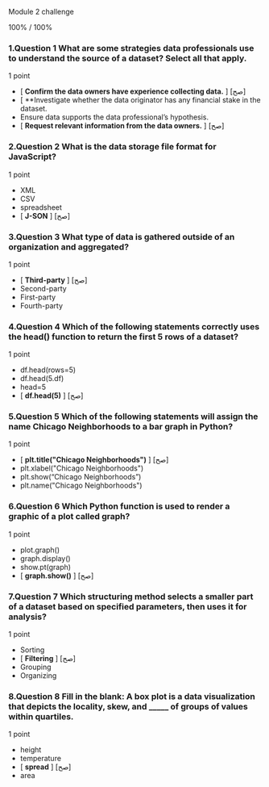 Module 2 challenge



100% / 100%




### 1.Question 1 What are some strategies data professionals use to understand the source of a dataset? Select all that apply.

1 point

* [ **Confirm the data owners have experience collecting data.** ] [صح]
* [ **Investigate whether the data originator has any financial stake in the dataset.
* Ensure data supports the data professional’s hypothesis.
* [ **Request relevant information from the data owners.** ] [صح]



### 2.Question 2 What is the data storage file format for JavaScript? 

1 point

* XML
* CSV
* spreadsheet
* [ **J-SON** ] [صح]



### 3.Question 3 What type of data is gathered outside of an organization and aggregated?

1 point

* [ **Third-party** ] [صح]
* Second-party
* First-party 
* Fourth-party



### 4.Question 4 Which of the following statements correctly uses the head() function to return the first 5 rows of a dataset?

1 point

* df.head(rows=5)
* df.head(5.df)
* head=5
* [ **df.head(5)** ] [صح]



### 5.Question 5 Which of the following statements will assign the name Chicago Neighborhoods to a bar graph in Python? 

1 point

* [ **plt.title("Chicago Neighborhoods")** ] [صح]
* plt.xlabel("Chicago Neighborhoods")
* plt.show(“Chicago Neighborhoods”)
* plt.name("Chicago Neighborhoods")



### 6.Question 6 Which Python function is used to render a graphic of a plot called graph?

1 point

* plot.graph()
* graph.display()
* show.pt(graph)
* [ **graph.show()** ] [صح]



### 7.Question 7 Which structuring method selects a smaller part of a dataset based on specified parameters, then uses it for analysis?

1 point

* Sorting
* [ **Filtering** ] [صح]
* Grouping
* Organizing



### 8.Question 8 Fill in the blank: A box plot is a data visualization that depicts the locality, skew, and _____ of groups of values within quartiles. 

1 point

* height
* temperature
* [ **spread** ] [صح]
* area













